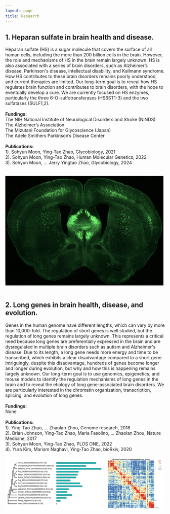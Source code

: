 ```yaml
---
layout: page
title: Research 
---
```

## 1. Heparan sulfate in brain health and disease.<br>
Heparan sulfate (HS) is a sugar molecule that covers the surface of all human cells, including the more than 200 billion cells in the brain. However, the role and mechanisms of HS in the brain remain largely unknown. HS is also associated with a series of brain disorders, such as Alzheimer’s disease, Parkinson's disease, intellectual disability, and Kallmann syndrome. How HS contributes to these brain disorders remains poorly understood, and current therapies are limited. Our long-term goal is to reveal how HS regulates brain function and contributes to brain disorders, with the hope to eventually develop a cure. We are currently focused on HS enzymes, particularly the three 6-O-sulfotransferases (HS6ST1-3) and the two sulfatases (SULF1,2). <br> 
<br>
**Fundings:** <br>
The NIH National Institute of Neurological Disorders and Stroke (NINDS) <br>
The Alzheimer’s Association <br>
The Mizutani Foundation for Glycoscience (Japan) <br>
The Adele Smithers Parkinson’s Disease Center <br>
<br>
**Publications:** <br>
1). Sohyun Moon, Ying-Tao Zhao, Glycobiology, 2021 <br>
2). Sohyun Moon, Ying-Tao Zhao, Human Molecular Genetics, 2022 <br>
3). Sohyun Moon, ... Jerry Yingtao Zhao, Glycobiology, 2024 <br>
<br>
<br>
<img width="500" src="/img/Brain1.png" data-action="zoom"><br>
<br>

## 2. Long genes in brain health, disease, and evolution.<br>
Genes in the human genome have different lengths, which can vary by more than 10,000-fold. The regulation of short genes is well studied, but the regulation of long genes remains largely unknown. This represents a critical need because long genes are preferentially expressed in the brain and are dysregulated in multiple brain disorders such as autism and Alzheimer's disease. Due to its length, a long gene needs more energy and time to be transcribed, which exhibits a clear disadvantage compared to a short gene. Intriguingly, despite this disadvantage, hundreds of genes become longer and longer during evolution, but why and how this is happening remains largely unknown. Our long-term goal is to use genomics, epigenetics, and mouse models to identify the regulation mechanisms of long genes in the brain and to reveal the etiology of long gene-associated brain disorders. We are particularly interested in the chromatin organization, transcription, splicing, and evolution of long genes. <br>
<br>
**Fundings:** <br>
None <br>
<br>
**Publications:** <br>
1). Ying-Tao Zhao, ... Zhaolan Zhou, Genome research, 2018 <br>
2). Brian Johnson, Ying-Tao Zhao, Maria Fasolino, ... Zhaolan Zhou, Nature Medicine, 2017 <br>
3). Sohyun Moon, Ying-Tao Zhao, PLOS ONE, 2022 <br>
4). Yura Kim, Mariam Naghavi, Ying-Tao Zhao, bioRxiv, 2020 <br>
<br>
<img width="500" src="/img/Long_Genes.png" data-action="zoom"><br>
<br>

<!-- 
## 3. Developing new Machine Learning algorithms.<br>
Biomedical research has experienced an explosion of new data in the past two decades. However, many of these data were generated to test pre-defined hypotheses, and information unrelated to the hypotheses remains hidden in the data. Machine Learning algorithms uncover hidden patterns, unknown correlations, and other insights through examining large-scale datasets, thus providing an opportunity to develop efficient and effective approaches to discover new information from biomedical and clinical datasets. This new information might be a stepping stone for further investigations. We are particularly interested in a type of artificial neural network known as autoencoder. <br>
-->

<!-- 
The human genome contains more than 4000 genes 
Gene lengths affect transcription because gene transcription relies on RNA polymerase II (Pol II) moving across the entire gene region. Gene lengths also affect co-transcriptional processes, such as intron splicing, because a long intron represents a larger RNA molecule to be removed from mRNA precursors than a short intron does. Our research focuses on the following questions: <br>
## How are long genes transcribed? <br>
Gene transcription is coupled with a series of well-controlled Pol II activities, including recruitment, initiation, pausing, elongation, and termination. The current understanding of Pol II activities is mainly obtained from studies using non-neuronal cells, which rarely express long genes. Thus, the mechanisms regulating Pol II activities in long genes remain largely unknown. We use neuronal cells to illuminate the molecular mechanisms regulating Pol II activities (e.g., recruitment, initiation, pausing, elongation, and termination) in long genes.  <br>
## How are long introns spliced? <br>
Intron lengths affect the splicing process. Splicing a long intron is a challenge for canonical splicing mechanism, because a long intron takes a longer time to be transcribed and represents a larger RNA molecule to be removed than a short intron does. Indeed, long introns are associated with a high rate of splicing errors, which are implicated in various human diseases. Despite the importance of long intron splicing, however, we have a limited understanding of its molecular mechanisms. Several splicing mechanisms, such as recursive splicing, have been reported for long intron splicing, but their molecular basis remains elusive. We combine computational and experimental approaches to reveal the molecular mechanisms of intron splicing in long genes. <br>
-->

<!-- ## Question 1: How is chromatin organized in the gene bodies of long genes? <br>
Chromatin is highly organized in the nucleus. During the past decade, our understanding of chromatin organizations is significantly advanced by high-throughput sequencing technologies and imaging technologies. Chromatin organizations, from the higher levels of compartments and chromosome territories to the lower levels of topologically associating domains and enhancer-promoter loops, are crucial for various biological processes, particularly gene transcription. However, we know almost nothing about chromatin organization at gene body regions, where transcription actually happens. This is primarily because the resolutions of current technologies are insufficient to study most genes. For example, due to sequencing cost, most Hi-C data have a resolution of 25-40 kb, but the median length of human genes is 10 kb. Long genes, however, present an ideal model to overcome these limitations. We plan to use long genes as a model to illuminate the basic principles and functions of gene-body chromatin organizations. <br>
<br> -->

<!-- Autism spectrum disorder (ASD) is a lifelong developmental disability that affects 1 in 59 children. Hundreds of thousands of families are suffering from ASD. These sufferings can be greatly relieved by therapeutic treatment or cure of ASD. However, this is no cure for ASD so far, largely due to the lack of a good understanding of its molecular mechanisms. These molecular mechanisms are crucial for identifying therapeutic targets. Particularly, a molecular abnormality shared by the large majority of ASD individuals will be an ideal therapeutic target, because it has the potential to help a large portion of ASD individuals. We recently find that misregulation of long genes could be a molecular abnormality shared by the large majority of ASD individuals. We plan to illuminate the role of the misregulation of long genes in ASD etiology. Our research will provide new insights into the molecular mechanisms of ASD and a potential therapeutic target, which will hopefully facilitate the development of ASD treatment and eventually alleviate the suffering of ASD individuals and their families. <br>  -->
